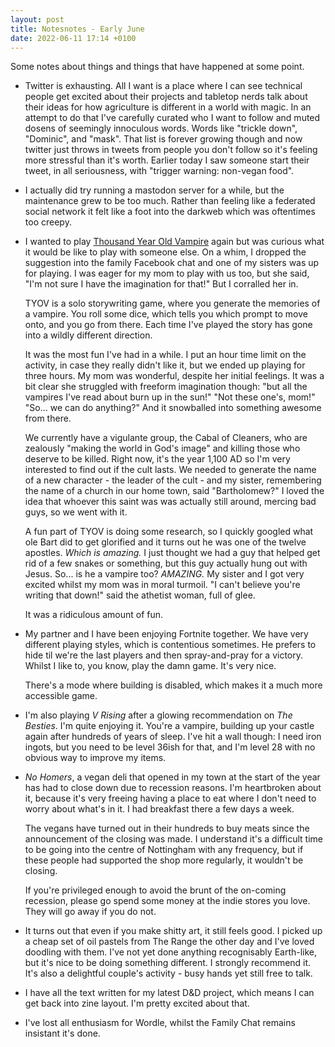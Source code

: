 ```yaml
---
layout: post
title: Notesnotes - Early June
date: 2022-06-11 17:14 +0100
---
```


Some notes about things and things that have happened at some point.

* Twitter is exhausting. All I want is a place where I can see technical people
  get excited about their projects and tabletop nerds talk about their ideas
  for how agriculture is different in a world with magic. In an attempt to do
  that I've carefully curated who I want to follow and muted dosens of
  seemingly innoculous words. Words like "trickle down", "Dominic", and "mask".
  That list is forever growing though and now twitter just throws in tweets
  from people you don't follow so it's feeling more stressful than it's worth.
  Earlier today I saw someone start their tweet, in all seriousness, with
  "trigger warning: non-vegan food".
* I actually did try running a mastodon server for a while, but the maintenance
  grew to be too much. Rather than feeling like a federated social network it felt
  like a foot into the darkweb which was oftentimes too creepy.
* I wanted to play [Thousand Year Old Vampire][tyov] again but was curious
  what it would be like to play with someone else. On a whim, I dropped the
  suggestion into the family Facebook chat and one of my sisters was up for
  playing. I was eager for my mom to play with us too, but she said, "I'm not
  sure I have the imagination for that!" But I corralled her in.

  TYOV is a solo storywriting game, where you generate the memories of a
  vampire. You roll some dice, which tells you which prompt to move onto, and
  you go from there. Each time I've played the story has gone into a wildly
  different direction.

  It was the most fun I've had in a while. I put an hour time limit on the
  activity, in case they really didn't like it, but we ended up playing for
  three hours. My mom was wonderful, despite her initial feelings. It was a bit
  clear she struggled with freeform imagination though: "but all the vampires
  I've read about burn up in the sun!" "Not these one's, mom!" "So... we can do
  anything?" And it snowballed into something awesome from there.

  We currently have a vigulante group, the Cabal of Cleaners, who are zealously
  "making the world in God's image" and killing those who deserve to be killed.
  Right now, it's the year 1,100 AD so I'm very interested to find out if the
  cult lasts. We needed to generate the name of a new character - the leader of
  the cult - and my sister, remembering the name of a church in our home town,
  said "Bartholomew?" I loved the idea that whoever this saint was was actually
  still around, mercing bad guys, so we went with it.

  A fun part of TYOV is doing some research, so I quickly googled what ole Bart
  did to get glorified and it turns out he was one of the twelve apostles.
  _Which is amazing._ I just thought we had a guy that helped get rid of a few
  snakes or something, but this guy actually hung out with Jesus. So... is he a
  vampire too? _AMAZING._ My sister and I got very excited whilst my mom was in
  moral turmoil. "I can't believe you're writing that down!" said the athetist
  woman, full of glee.

  It was a ridiculous amount of fun.

* My partner and I have been enjoying Fortnite together. We have very different
  playing styles, which is contentious sometimes. He prefers to hide til we're
  the last players and then spray-and-pray for a victory. Whilst I like to, you
  know, play the damn game. It's very nice.

  There's a mode where building is disabled, which makes it a much more
  accessible game.

* I'm also playing _V Rising_ after a glowing recommendation on _The Besties_.
  I'm quite enjoying it. You're a vampire, building up your castle again after
  hundreds of years of sleep. I've hit a wall though: I need iron ingots, but
  you need to be level 36ish for that, and I'm level 28 with no obvious way to
  improve my items.

* _No Homers_, a vegan deli that opened in my town at the start of the year has
  had to close down due to recession reasons. I'm heartbroken about it, because
  it's very freeing having a place to eat where I don't need to worry about
  what's in it. I had breakfast there a few days a week.

  The vegans have turned out in their hundreds to buy meats since the
  announcement of the closing was made. I understand it's a difficult time to
  be going into the centre of Nottingham with any frequency, but if these
  people had supported the shop more regularly, it wouldn't be closing.

  If you're privileged enough to avoid the brunt of the on-coming recession,
  please go spend some money at the indie stores you love. They will go away if
  you do not.

* It turns out that even if you make shitty art, it still feels good. I picked
  up a cheap set of oil pastels from The Range the other day and I've loved
  doodling with them. I've not yet done anything recognisably Earth-like, but
  it's nice to be doing something different. I strongly recommend it. It's also
  a delightful couple's activity - busy hands yet still free to talk.

* I have all the text written for my latest D&D project, which means I can get
  back into zine layout. I'm pretty excited about that.

* I've lost all enthusiasm for Wordle, whilst the Family Chat remains insistant
  it's done.


[tyov]: https://thousandyearoldvampire.com/
